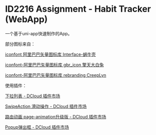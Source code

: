 # ID2216 Assignment - Habit Tracker (WebApp)

一个基于uni-app快速制作的App。



部分图标来自：

[iconfont 阿里巴巴矢量图标库 Interface-蜗牛壳](https://www.iconfont.cn/collections/detail?spm=a313x.7781069.0.da5a778a4&cid=19742)

[iconfont-阿里巴巴矢量图标库 gbr_icon 擎天大白兔](https://www.iconfont.cn/collections/detail?spm=a313x.7781069.0.da5a778a4&cid=9931)

[iconfont-阿里巴巴矢量图标库 rebranding CreepLyn](https://www.iconfont.cn/collections/detail?spm=a313x.7781069.0.da5a778a4&cid=19802)



使用插件：

[下拉列表 - DCloud 插件市场](https://ext.dcloud.net.cn/plugin?id=518)

[SwipeAction 滑动操作 - DCloud 插件市场](https://ext.dcloud.net.cn/plugin?id=181)

[路由动画 page-animation升级版 - DCloud 插件市场](https://ext.dcloud.net.cn/plugin?id=1265)

[Popup弹出框 - DCloud 插件市场](https://ext.dcloud.net.cn/plugin?id=2504)